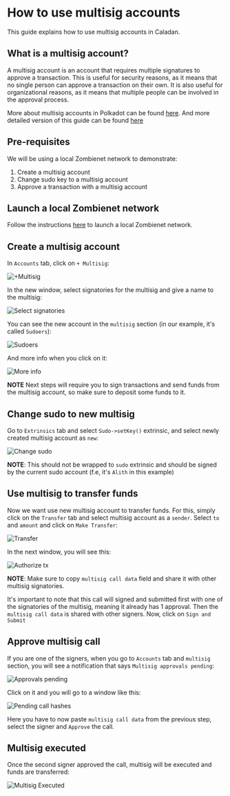 # How to use multisig accounts

This guide explains how to use multisig accounts in Caladan.

## What is a multisig account?

A multisig account is an account that requires multiple signatures to approve a transaction. This is useful for security reasons, as it means that no single person can approve a transaction on their own. It is also useful for organizational reasons, as it means that multiple people can be involved in the approval process.

More about multisig accounts in Polkadot can be found [here](https://wiki.polkadot.network/docs/learn-account-multisig#introduction-to-multisig-accounts).
And more detailed version of this guide can be found [here](https://support.polkadot.network/support/solutions/articles/65000181826-how-to-create-and-use-a-multisig-account)

## Pre-requisites

We will be using a local Zombienet network to demonstrate:

1. Create a multisig account
2. Change sudo key to a multisig account
3. Approve a transaction with a multisig account

## Launch a local Zombienet network

Follow the instructions [here](../zombienet/README.md) to launch a local Zombienet network.

## Create a multisig account

In `Accounts` tab, click on `+ Multisig`:

![+Multisig](https://github.com/freeverseio/laos/assets/137785454/0e7b3bea-255d-4940-9cdc-28b948406fca)

In the new window, select signatories for the multisig and give a name to the multisig:

![Select signatories](https://github.com/freeverseio/laos/assets/137785454/579f41df-7c40-4119-950d-8028b3198966)

You can see the new account in the `multisig` section (in our example, it's called `Sudoers`):

![Sudoers](https://github.com/freeverseio/laos/assets/137785454/5ab13574-edcc-402e-8bdd-2a6b49c92a5c)

And more info when you click on it:

![More info](https://github.com/freeverseio/laos/assets/137785454/d1f136ed-b5cf-4760-876a-dba578f01586)

**NOTE** Next steps will require you to sign transactions and send funds from the multisig account, so make sure to deposit some funds to it.

## Change sudo to new multisig

Go to `Extrinsics` tab and select `Sudo->setKey()` extrinsic, and select newly created multisig account as `new`:

![Change sudo](https://github.com/freeverseio/laos/assets/137785454/6c71335b-4841-452c-972e-328686b40790)

**NOTE**: This should not be wrapped to `sudo` extrinsic and should be signed by the current sudo account (f.e, it's `Alith` in this example)

## Use multisig to transfer funds

Now we want use new multisig account to transfer funds. For this, simply click on the `Transfer` tab and select multisig account as a `sender`. Select `to` and `amount` and click on `Make Transfer`:

![Transfer](https://github.com/freeverseio/laos/assets/137785454/32b0fc93-2fc5-43f5-8bbc-503bb35a442a)

In the next window, you will see this:

![Authorize tx](https://github.com/freeverseio/laos/assets/137785454/df0593fd-6663-411a-821b-e7e0c4becb6c)

**NOTE**: Make sure to copy `multisig call data` field and share it with other multisig signatories.

It's important to note that this call will signed and submitted first with one of the signatories of the multisig, meaning it already has 1 approval. Then the `multisig call data` is shared with other signers. Now, click on `Sign and Submit`

## Approve multisig call

If you are one of the signers, when you go to `Accounts` tab and `multisig` section, you will see a notification that says `Multisig approvals pending`:

![Approvals pending](https://github.com/freeverseio/laos/assets/137785454/93c8750d-b714-4e3f-8638-818a74eb365c)

Click on it and you will go to a window like this:

![Pending call hashes](https://github.com/freeverseio/laos/assets/137785454/25b939e5-7327-4006-aaf1-3c583049ac81)

Here you have to now paste `multisig call data` from the previous step, select the signer and `Approve` the call.

## Multisig executed

Once the second signer approved the call, multisig will be executed and funds are transferred:

![Multisig Executed](https://github.com/freeverseio/laos/assets/137785454/6ce884e9-17ee-4a9d-b1d2-6c06b04e71ca)
